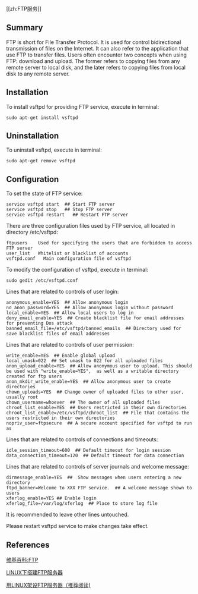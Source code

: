 [[zh:FTP服务]]


## Summary

FTP is short for File Transfer Protocol. It is used for control bidirectional transmission of files on the Internet. It can also refer to the application that use FTP to transfer files. Users often encounter two concepts when using FTP: download and upload. The former refers to copying files from any remote server to local disk, and the later refers to copying files from local disk to any remote server.

## Installation

To install vsftpd for providing FTP service, execute in terminal:

    sudo apt-get install vsftpd

## Uninstallation

To uninstall vsftpd, execute in terminal:

    sudo apt-get remove vsftpd

## Configuration

To set the state of FTP service:

    service vsftpd start  ## Start FTP server
    service vsftpd stop   ## Stop FTP server
    service vsftpd restart   ## Restart FTP server

There are three configuration files used by FTP service, all located in directory /etc/vsftpd:

    ftpusers    Used for specifying the users that are forbidden to access FTP server
    user_list   Whitelist or blacklist of accounts
    vsftpd.conf   Main configuration file of vsftpd

To modify the configuration of vsftpd, execute in terminal:

    sudo gedit /etc/vsftpd.conf

Lines that are related to controls of user login:

    anonymous_enable=YES  ## Allow anonymous login
    no_anon_password=YES  ## Allow anonymous login without password
    local_enable=YES  ## Allow local users to log in
    deny_email_enable=YES  ## Create blacklist file for email addresses for preventing Dos attack
    banned_email_file=/etc/vsftpd/banned_emails  ## Directory used for save blacklist files of email addresses

Lines that are related to controls of user permission:

    write_enable=YES  ## Enable global upload
    local_umask=022  ## Set umask to 022 for all uploaded files
    anon_upload_enable=YES  ## Allow anonymous user to upload. This should be used with "write_enable=YES",  as well as a writable directory created for ftp users
    anon_mkdir_write_enable=YES  ## Allow anonymous user to create directories
    chown_uploads=YES  ## Change owner of uploaded files to other user, usually root
    chown_username=whoever  ## The owner of all uploaded files
    chroot_list_enable=YES  ## Users restricted in their own directories
    chroot_list_enable=/etc/vsftpd/chroot_list  ## File that contains the users restricted in their own directories
    nopriv_user=ftpsecure  ## A secure account specified for vsftpd to run as

Lines that are related to controls of connections and timeouts:

    idle_session_timeout=600  ## Default timeout for login session
    data_connection_timeout=120  ## Default timeout for data connection

Lines that are related to controls of server journals and welcome message:

    dirmessage_enable=YES  ##  Show messages when users entering a new directory
    ftpd_banner=Welcome to XXX FTP service.  ## A welcome message shown to users
    xferlog_enable=YES ## Enable login
    xferlog_file=/var/log/xferlog  ## Place to store log file

It is recommended to leave other lines untouched.

Please restart vsftpd service to make changes take effect.

## References

[维基百科:FTP](http://zh.wikipedia.org/wiki/%E6%96%87%E4%BB%B6%E4%BC%A0%E8%BE%93%E5%8D%8F%E8%AE%AE)

[LINUX下搭建FTP服务器](http://www.2cto.com/os/201107/98311.html)

[用LINUX架设FTP服务器（推荐阅读)](http://www.chinaunix.net/old_jh/4/269002.html)